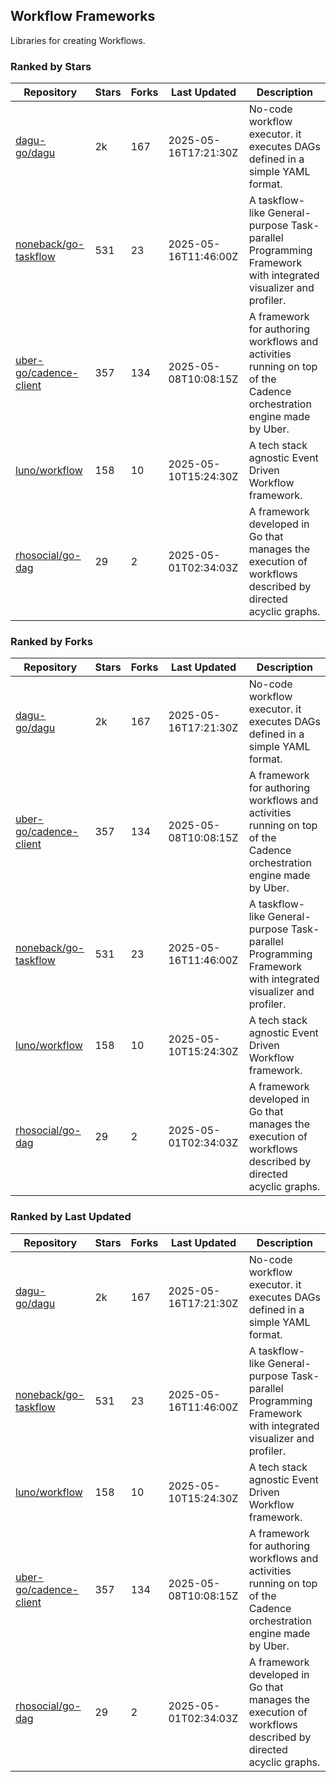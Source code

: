 ## Workflow Frameworks

Libraries for creating Workflows.

### Ranked by Stars

| Repository | Stars | Forks | Last Updated | Description | 
|------------|-------|-------|--------------|-------------|
| [dagu-go/dagu](https://github.com/dagu-go/dagu) | 2k | 167 | 2025-05-16T17:21:30Z |  No-code workflow executor. it executes DAGs defined in a simple YAML format. |
| [noneback/go-taskflow](https://github.com/noneback/go-taskflow) | 531 | 23 | 2025-05-16T11:46:00Z |  A taskflow-like General-purpose Task-parallel Programming Framework with integrated visualizer and profiler. |
| [uber-go/cadence-client](https://github.com/uber-go/cadence-client) | 357 | 134 | 2025-05-08T10:08:15Z |  A framework for authoring workflows and activities running on top of the Cadence orchestration engine made by Uber. |
| [luno/workflow](https://github.com/luno/workflow) | 158 | 10 | 2025-05-10T15:24:30Z |  A tech stack agnostic Event Driven Workflow framework. |
| [rhosocial/go-dag](https://github.com/rhosocial/go-dag) | 29 | 2 | 2025-05-01T02:34:03Z |  A framework developed in Go that manages the execution of workflows described by directed acyclic graphs. |

### Ranked by Forks

| Repository | Stars | Forks | Last Updated | Description | 
|------------|-------|-------|--------------|-------------|
| [dagu-go/dagu](https://github.com/dagu-go/dagu) | 2k | 167 | 2025-05-16T17:21:30Z |  No-code workflow executor. it executes DAGs defined in a simple YAML format. |
| [uber-go/cadence-client](https://github.com/uber-go/cadence-client) | 357 | 134 | 2025-05-08T10:08:15Z |  A framework for authoring workflows and activities running on top of the Cadence orchestration engine made by Uber. |
| [noneback/go-taskflow](https://github.com/noneback/go-taskflow) | 531 | 23 | 2025-05-16T11:46:00Z |  A taskflow-like General-purpose Task-parallel Programming Framework with integrated visualizer and profiler. |
| [luno/workflow](https://github.com/luno/workflow) | 158 | 10 | 2025-05-10T15:24:30Z |  A tech stack agnostic Event Driven Workflow framework. |
| [rhosocial/go-dag](https://github.com/rhosocial/go-dag) | 29 | 2 | 2025-05-01T02:34:03Z |  A framework developed in Go that manages the execution of workflows described by directed acyclic graphs. |

### Ranked by Last Updated

| Repository | Stars | Forks | Last Updated | Description | 
|------------|-------|-------|--------------|-------------|
| [dagu-go/dagu](https://github.com/dagu-go/dagu) | 2k | 167 | 2025-05-16T17:21:30Z |  No-code workflow executor. it executes DAGs defined in a simple YAML format. |
| [noneback/go-taskflow](https://github.com/noneback/go-taskflow) | 531 | 23 | 2025-05-16T11:46:00Z |  A taskflow-like General-purpose Task-parallel Programming Framework with integrated visualizer and profiler. |
| [luno/workflow](https://github.com/luno/workflow) | 158 | 10 | 2025-05-10T15:24:30Z |  A tech stack agnostic Event Driven Workflow framework. |
| [uber-go/cadence-client](https://github.com/uber-go/cadence-client) | 357 | 134 | 2025-05-08T10:08:15Z |  A framework for authoring workflows and activities running on top of the Cadence orchestration engine made by Uber. |
| [rhosocial/go-dag](https://github.com/rhosocial/go-dag) | 29 | 2 | 2025-05-01T02:34:03Z |  A framework developed in Go that manages the execution of workflows described by directed acyclic graphs. |

